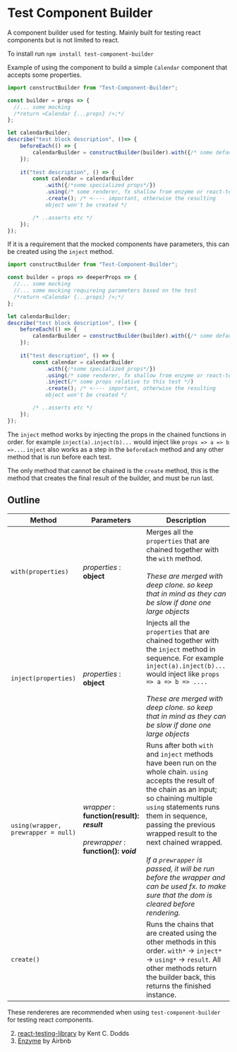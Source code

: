 # Test Component Builder
A component builder used for testing. Mainly built for testing react components but is not limited to react.

To install run `npm install test-component-builder`

Example of using the component to build a simple `Calendar` component that accepts some properties.

```js
import constructBuilder from "Test-Component-Builder";

const builder = props => {
  //... some mocking
  /*return <Calendar {...props} />;*/
};

let calendarBuilder;
describe("test block description", ()=> {
    beforeEach(() => {
        calendarBuilder = constructBuilder(builder).with({/* some default props */});
    });
    
    it("test description", () => {
        const calendar = calendarBuilder
            .with({/*some specialized props*/})
            .using(/* some renderer, fx shallow from enzyme or react-testing-library */)
            .create(); /* <---- important, otherwise the resulting 
            object won't be created */

        /* ..asserts etc */
    });
});
```

If it is a requirement that the mocked components have parameters, this can be created using the `inject` method.

```js
import constructBuilder from "Test-Component-Builder";

const builder = props => deeperProps => {
  //... some mocking
  //... some mocking requireing parameters based on the test
  /*return <Calendar {...props} />;*/
};

let calendarBuilder;
describe("test block description", ()=> {
    beforeEach(() => {
        calendarBuilder = constructBuilder(builder).with({/* some default props */});
    });
    
    it("test description", () => {
        const calendar = calendarBuilder
            .with({/*some specialized props*/})
            .using(/* some renderer, fx shallow from enzyme or react-testing-library */)
            .inject(/* some props relative to this test */)
            .create(); /* <---- important, otherwise the resulting 
            object won't be created */

        /* ..asserts etc */
    });
});
```

The `inject` method works by injecting the props in the chained functions in order. for example `inject(a).inject(b)...` would inject like `props => a => b =>...`. `inject` also works as a step in the `beforeEach` method and any other method that is run before each test.

The only method that cannot be chained is the `create` method, this is the method that creates the final result of the builder, and must be run last.

## Outline

Method | Parameters | Description
-|-|-
`with(properties)` | *properties* : **object** | Merges all the `properties` that are chained together with the `with` method. <br><br>*These are merged with deep clone. so keep that in mind as they can be slow if done one large objects*
`inject(properties)` | *properties* : **object** | Injects all the `properties` that are chained together with the `inject` method in sequence. For example `inject(a).inject(b)...` would inject like `props => a => b => ....` <br><br>*These are merged with deep clone. so keep that in mind as they can be slow if done one large objects*
`using(wrapper, prewrapper = null)`| *wrapper* : **function(result): *result*** <br><br> *prewrapper* : **function(): *void*** | Runs after both `with` and `inject` methods have been run on the whole chain. `using` accepts the result of the chain as an input; so chaining multiple `using` statements runs them in sequence, passing the previous wrapped result to the next chained wrapped. <br><br> *If a `prewrapper` is passed, it will be run before the wrapper and can be used fx. to make sure that the dom is cleared before rendering.*
`create()`|| Runs the chains that are created using the other methods in this order. `with*` -> `inject*` -> `using*` -> `result`. All other methods return the builder back, this returns the finished instance.

These rendereres are recommended when using `test-component-builder` for testing react components.

2. [react-testing-library](https://github.com/kentcdodds/react-testing-library) by Kent C. Dodds
1. [Enzyme](https://github.com/airbnb/enzyme) by Airbnb
